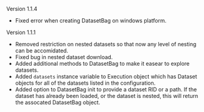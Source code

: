 Version 1.1.4
- Fixed error when creating DatasetBag on windows platform.

Version 1.1.1

- Removed restriction on nested datasets so that now any level of nesting can be accomidated.
- Fixed bug in nested dataset download.
- Added additional methods to DatasetBag to make it easear to explore datasets.
- Added `datasets` instance variable to Execution object which has Dataset objects for all of the datasets listed in the configuration.
- Added option to DatasetBag init to provide a dataset RID or a path.  If the dataset has already been loaded, or the dataset is nested, this will return the assocated DatasetBag object.

